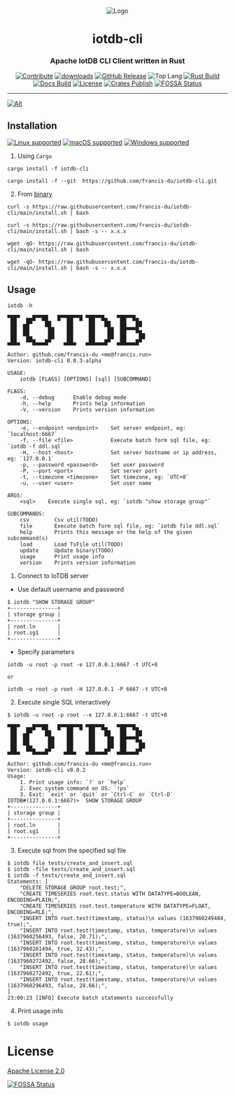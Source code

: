 <div align="center">

![Logo](https://raw.githubusercontent.com/francis-du/iotdb-rs/main/iotdb-rs.png)

<h1>iotdb-cli</h1>
<h3>Apache IotDB CLI Client written in Rust</h3>

[![Contribute](https://img.shields.io/badge/contribute-now-a94064?color=%23E5531A&)](https://gitpod.io/#https://github.com/francis-du/iotdb-cli)
[![downloads](https://img.shields.io/crates/d/iotdb-cli?style=flat-square&color=%23E5531A)](https://crates.io/crates/iotdb-cli)
[![GitHub Release](https://img.shields.io/github/v/release/francis-du/iotdb-cli?include_prereleases&sort=semver&color=%23E5531A&style=flat-square)](https://github.com/francis-du/iotdb-cli/releases)
![Top Lang](https://img.shields.io/github/languages/top/trisasnava/koifish?color=%23E5531A&style=flat-square)
[![Rust Build](https://img.shields.io/github/workflow/status/francis-du/iotdb-cli/cargo-test?label=build&style=flat-square)](https://github.com/francis-du/iotdb-cli/actions?query=workflow%3Acargo-test)
[![Docs Build](https://img.shields.io/github/workflow/status/francis-du/iotdb-cli/mdbook-deploy?label=docs%20build&style=flat-square)](https://github.com/francis-du/iotdb-cli/actions?query=workflow:mdbook-deploy)
[![License](https://img.shields.io/badge/license-Apache%202.0-blue?style=flat-square&color=%23E5531A)](https://github.com/francis-du/iotdb-cli/blob/main/LICENSE)
[![Crates Publish](https://img.shields.io/github/workflow/status/francis-du/iotdb-cli/cargo-publish?label=publish&style=flat-square)](https://github.com/francis-du/iotdb-cli/actions?query=workflow%3Acargo-publish)
[![FOSSA Status](https://app.fossa.com/api/projects/git%2Bgithub.com%2Ffrancis-du%2Fiotdb-cli.svg?type=shield)](https://app.fossa.com/projects/git%2Bgithub.com%2Ffrancis-du%2Fiotdb-cli?ref=badge_shield)

</div>

---

[![Alt](https://repobeats.axiom.co/api/embed/86055cf67fcaac9e6e93c64c9a7a1630686ceda1.svg "Repobeats analytics image")](https://github.com/francis-du/iotdb-cli/pulse)

## Installation

[![Linux supported](https://img.shields.io/badge/Linux%20x86__64-supported%20✓-228B22?style=flat-square&logo=linux)](https://github.com/francis-du/iotdb-cli/releases/latest)
[![macOS supported](https://img.shields.io/badge/macOS%20x86__64-supported%20✓-228B22?style=flat-square&logo=apple)](https://github.com/francis-du/iotdb-cli/releases/latest)
[![Windows supported](https://img.shields.io/badge/Windows%20x86__64-supported%20✓-228B22?style=flat-square&logo=windows)](https://github.com/francis-du/iotdb-cli/releases/latest)

1. Using `Cargo`

```shell
cargo install -f iotdb-cli

cargo install -f --git  https://github.com/francis-du/iotdb-cli.git
```

2. From [binary](https://github.com/francis-du/iotdb-cli/releases/latest)

```shell
curl -s https://raw.githubusercontent.com/francis-du/iotdb-cli/main/install.sh | bash

curl -s https://raw.githubusercontent.com/francis-du/iotdb-cli/main/install.sh | bash -s -- x.x.x
```

```shell
wget -qO- https://raw.githubusercontent.com/francis-du/iotdb-cli/main/install.sh | bash

wget -qO- https://raw.githubusercontent.com/francis-du/iotdb-cli/main/install.sh | bash -s -- x.x.x
```

## Usage

```shell
iotdb -h
```

```shell
▀██▀  ▄▄█▀▀██   █▀▀██▀▀█ ▀██▀▀█▄   ▀██▀▀█▄
 ██  ▄█▀    ██     ██     ██   ██   ██   ██
 ██  ██      ██    ██     ██    ██  ██▀▀▀█▄
 ██  ▀█▄     ██    ██     ██    ██  ██    ██
▄██▄  ▀▀█▄▄▄█▀    ▄██▄   ▄██▄▄▄█▀  ▄██▄▄▄█▀     

Author: github.com/francis-du <me@francis.run>
Version: iotdb-cli 0.0.3-alpha

USAGE:
    iotdb [FLAGS] [OPTIONS] [sql] [SUBCOMMAND]

FLAGS:
    -d, --debug      Enable debug mode
    -h, --help       Prints help information
    -V, --version    Prints version information

OPTIONS:
    -e, --endpoint <endpoint>    Set server endpoint, eg: `localhost:6667`
    -f, --file <file>            Execute batch form sql file, eg: `iotdb -f ddl.sql`
    -H, --host <host>            Set server hostname or ip address, eg: `127.0.0.1`
    -p, --password <password>    Set user password
    -P, --port <port>            Set server port
    -t, --timezone <timezone>    Set timezone, eg: `UTC+8`
    -u, --user <user>            Set user name

ARGS:
    <sql>    Execute single sql, eg: `iotdb "show storage group"`

SUBCOMMANDS:
    csv        Csv util(TODO)
    file       Execute batch form sql file, eg: `iotdb file ddl.sql`
    help       Prints this message or the help of the given subcommand(s)
    load       Load TsFile util(TODO)
    update     Update binary(TODO)
    usage      Print usage info
    version    Prints version information
```

1. Connect to IoTDB server

- Use default username and password

```shell
$ iotdb "SHOW STORAGE GROUP"
+---------------+
| storage group |
+---------------+
| root.ln       |
| root.sg1      |
+---------------+
```

- Specify parameters

```shell
iotdb -u root -p root -e 127.0.0.1:6667 -t UTC+8

or 

iotdb -u root -p root -H 127.0.0.1 -P 6667 -t UTC+8
```

2. Execute single SQL interactively

```shell
$ iotdb -u root -p root --e 127.0.0.1:6667 -t UTC+8

▀██▀  ▄▄█▀▀██   █▀▀██▀▀█ ▀██▀▀█▄   ▀██▀▀█▄
 ██  ▄█▀    ██     ██     ██   ██   ██   ██
 ██  ██      ██    ██     ██    ██  ██▀▀▀█▄
 ██  ▀█▄     ██    ██     ██    ██  ██    ██
▄██▄  ▀▀█▄▄▄█▀    ▄██▄   ▄██▄▄▄█▀  ▄██▄▄▄█▀     

Author: github.com/francis-du <me@francis.run>
Version: iotdb-cli v0.0.2
Usage:
    1. Print usage info: `?` or `help` 
    2. Exec system command on OS: `!ps`
    3. Exit: `exit` or `quit` or `Ctrl-C` or `Ctrl-D`
IOTDB#(127.0.0.1:6667)>  SHOW STORAGE GROUP
+---------------+
| storage group |
+---------------+
| root.ln       |
| root.sg1      |
+---------------+
```

3. Execute sql from the specified sql file

```shell
$ iotdb file tests/create_and_insert.sql
$ iotdb -file tests/create_and_insert.sql
$ iotdb -f tests/create_and_insert.sql
Statements: [
    "DELETE STORAGE GROUP root.test;",
    "CREATE TIMESERIES root.test.status WITH DATATYPE=BOOLEAN, ENCODING=PLAIN;",
    "CREATE TIMESERIES root.test.temperature WITH DATATYPE=FLOAT, ENCODING=RLE;",
    "INSERT INTO root.test(timestamp, status)\n values (1637960249484, true);",
    "INSERT INTO root.test(timestamp, status, temperature)\n values (1637960256493, false, 20.71);",
    "INSERT INTO root.test(timestamp, status, temperature)\n values (1637960261494, true, 32.43);",
    "INSERT INTO root.test(timestamp, status, temperature)\n values (1637960272492, false, 28.66);",
    "INSERT INTO root.test(timestamp, status, temperature)\n values (1637960272492, true, 22.61);",
    "INSERT INTO root.test(timestamp, status, temperature)\n values (1637960296493, false, 28.66);",
]
23:00:23 [INFO] Execute batch statements successfully
```

4. Print usage info

```shell
$ iotdb usage
```

# License

[Apache License 2.0](LICENSE)


[![FOSSA Status](https://app.fossa.com/api/projects/git%2Bgithub.com%2Ffrancis-du%2Fiotdb-cli.svg?type=large)](https://app.fossa.com/projects/git%2Bgithub.com%2Ffrancis-du%2Fiotdb-cli?ref=badge_large)